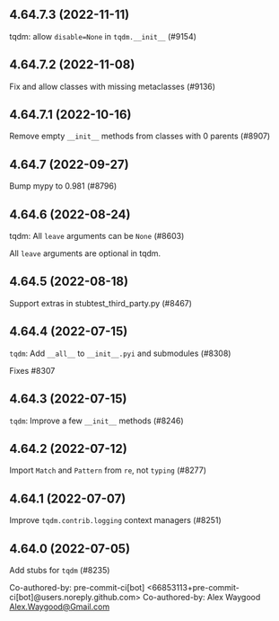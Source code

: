 ## 4.64.7.3 (2022-11-11)

tqdm: allow `disable=None` in `tqdm.__init__` (#9154)

## 4.64.7.2 (2022-11-08)

Fix and allow classes with missing metaclasses (#9136)

## 4.64.7.1 (2022-10-16)

Remove empty `__init__` methods from classes with 0 parents (#8907)

## 4.64.7 (2022-09-27)

Bump mypy to 0.981 (#8796)

## 4.64.6 (2022-08-24)

tqdm: All `leave` arguments can be `None` (#8603)

All `leave` arguments are optional in tqdm.

## 4.64.5 (2022-08-18)

Support extras in stubtest_third_party.py (#8467)

## 4.64.4 (2022-07-15)

`tqdm`: Add `__all__` to `__init__.pyi` and submodules (#8308)

Fixes #8307

## 4.64.3 (2022-07-15)

`tqdm`: Improve a few `__init__` methods (#8246)

## 4.64.2 (2022-07-12)

Import `Match` and `Pattern` from `re`, not `typing` (#8277)

## 4.64.1 (2022-07-07)

Improve `tqdm.contrib.logging` context managers (#8251)

## 4.64.0 (2022-07-05)

Add stubs for `tqdm` (#8235)

Co-authored-by: pre-commit-ci[bot] <66853113+pre-commit-ci[bot]@users.noreply.github.com>
Co-authored-by: Alex Waygood <Alex.Waygood@Gmail.com>

